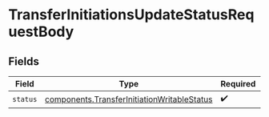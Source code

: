 # TransferInitiationsUpdateStatusRequestBody


## Fields

| Field                                                                                                      | Type                                                                                                       | Required                                                                                                   | Description                                                                                                |
| ---------------------------------------------------------------------------------------------------------- | ---------------------------------------------------------------------------------------------------------- | ---------------------------------------------------------------------------------------------------------- | ---------------------------------------------------------------------------------------------------------- |
| `status`                                                                                                   | [components.TransferInitiationWritableStatus](../../models/components/transferinitiationwritablestatus.md) | :heavy_check_mark:                                                                                         | N/A                                                                                                        |